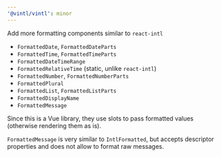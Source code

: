 ```yaml
---
'@vintl/vintl': minor
---
```


Add more formatting components similar to `react-intl`

- `FormattedDate`, `FormattedDateParts`
- `FormattedTime`, `FormattedTimeParts`
- `FormattedDateTimeRange`
- `FormattedRelativeTime` (static, unlike `react-intl`)
- `FormattedNumber`, `FormattedNumberParts`
- `FormattedPlural`
- `FormattedList`, `FormattedListParts`
- `FormattedDisplayName`
- `FormattedMessage`

Since this is a Vue library, they use slots to pass formatted values (otherwise rendering them as is).

`FormattedMessage` is very similar to `IntlFormatted`, but accepts descriptor properties and does not allow to format raw messages.
